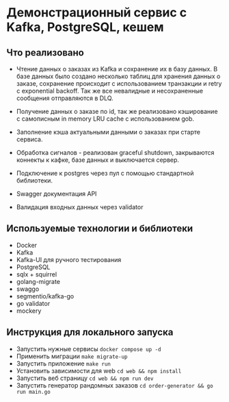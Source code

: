 # Демонстрационный сервис с Kafka, PostgreSQL, кешем

## Что реализовано

- Чтение данных о заказах из Kafka и сохранение их в базу данных. В базе данных было создано несколько таблиц для хранения данных о заказе, сохранение происходит с использованием транзакции и retry с exponential backoff. Так же все невалидные и несохраненные сообщения отправляются в DLQ.

- Получение данных о заказе по id, так же реализовано кэширование с самописным in memory LRU cache с использованием gob.

- Заполнение кэша актуальными данными о заказах при старте сервиса.

- Обработка сигналов - реализован graceful shutdown, закрываются коннекты к кафке, базе данных и выключается сервер.

- Подключение к postgres через пул с помощью стандартной библиотеки.

- Swagger документация API

- Валидация входных данных через validator

## Используемые технологии и библиотеки

- Docker
- Kafka
- Kafka-UI для ручного тестирования
- PostgreSQL
- sqlx + squirrel
- golang-migrate
- swaggo
- segmentio/kafka-go
- go validator
- mockery

## Инструкция для локального запуска

- Запустить нужные сервисы `docker compose up -d`
- Применить миграции `make migrate-up`
- Запустить приложение `make run`
- Установить зависимости для web `cd web && npm install`
- Запустить веб страницу `cd web && npm run dev`
- Запустить генератор рандомных заказов `cd order-generator && go run main.go`
